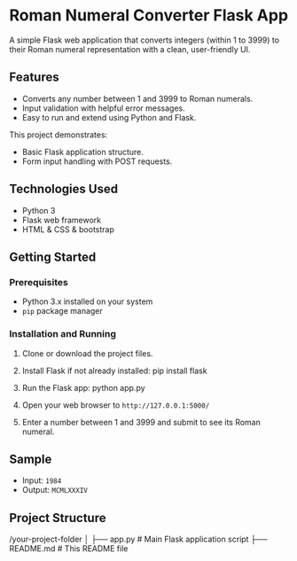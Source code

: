 # Roman Numeral Converter Flask App

A simple Flask web application that converts integers (within 1 to 3999) to their Roman numeral representation with a clean, user-friendly UI.

## Features

- Converts any number between 1 and 3999 to Roman numerals.
- Input validation with helpful error messages.
- Easy to run and extend using Python and Flask.

This project demonstrates:

- Basic Flask application structure.
- Form input handling with POST requests.

## Technologies Used

- Python 3
- Flask web framework
- HTML & CSS & bootstrap

## Getting Started

### Prerequisites

- Python 3.x installed on your system
- `pip` package manager

### Installation and Running

1. Clone or download the project files.
2. Install Flask if not already installed:
   pip install flask

3. Run the Flask app:
   python app.py

4. Open your web browser to `http://127.0.0.1:5000/`
5. Enter a number between 1 and 3999 and submit to see its Roman numeral.

## Sample

- Input: `1984`
- Output: `MCMLXXXIV`

## Project Structure

/your-project-folder
│
├── app.py # Main Flask application script
├── README.md # This README file
